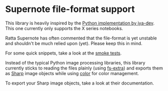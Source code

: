 # Supernote file-format support

This library is heavily inspired by the [Python implementation by jya-dev](https://github.com/jya-dev/supernote-tool). This one currently only supports the X series notebooks.

Ratta Supernote has often commented that the file-format is yet unstable and shouldn't be much relied upon (yet). Please keep this in mind.

For some quick snippets, take a look at the [smoke tests](./tests/main.test.ts).

Instead of the typical Python image processing libraries, this library currently sticks to reading the files plainly (using [fs-extra](https://github.com/jprichardson/node-fs-extra)) and exports them as [Sharp](https://github.com/lovell/sharp) image objects while using [color](https://github.com/Qix-/color) for color management.

To export your Sharp image objects, take a look at their documentation.
